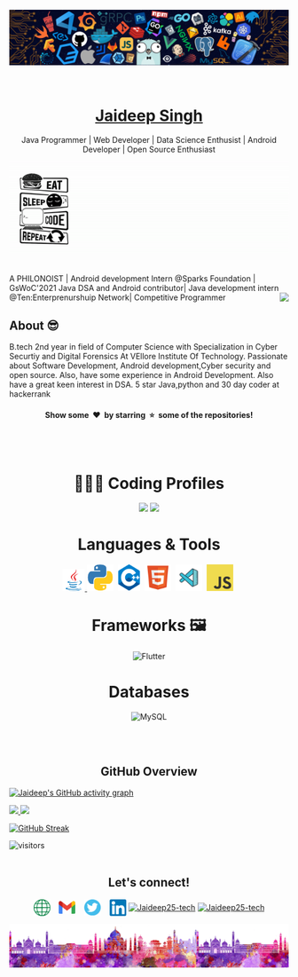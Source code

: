 ![](https://github.com/Jaideep25-tech/Jaideep25-tech/blob/main/header_.png)

<br>

<h1 align="center"> <a href ="https://jaideep25-tech.github.io/protfoliosite/">Jaideep Singh</a></h1>
<p align="center">Java Programmer | Web Developer | Data Science Enthusist | Android Developer | Open Source Enthusiast</p>
<p align = "center"><img src="https://github.com/Jaideep25-tech/Jaideep25-tech/blob/main/code.gif"/></p>

<br/>
A PHILONOIST | Android development Intern @Sparks Foundation | GsWoC'2021 Java DSA and Android contributor| Java development intern @Ten:Enterprenurshuip Network| Competitive Programmer <img align="right" src="https://github.com/rajput2107/rajput2107/blob/master/Assets/Developer.gif"/>
<br/>

## About :sunglasses:
B.tech 2nd year in field of Computer Science with Specialization in Cyber Securtiy and Digital Forensics At VEllore Institute Of Technology. Passionate about Software Development, Android development,Cyber security and open source. Also, have some experience in Android Development. Also have a great keen interest in DSA. 5 star Java,python and 30 day  coder at hackerrank 
<h4 align="center">Show some &nbsp;❤️&nbsp; by starring  &nbsp;⭐&nbsp; some of the repositories!</h4>
</p>

<br><br>

<h1 align="center"> 👨🏻‍💻 Coding Profiles </h2>
<p align="center">
<a href="https://leetcode.com/jaideep320/"><img src="https://img.shields.io/badge/-LeetCode-FFA116?style=flat-square&logo=LeetCode&logoColor=black"></a>
<a href="https://www.hackerrank.com/jaideep320"><img src="https://img.shields.io/badge/-HackerRank-2EC866?style=flat-square&logo=HackerRank&logoColor=white"></a></p>


<h1 align="center"> Languages & Tools </h2>
<p align="center">
<a href="https://www.java.com" target="_blank"> 
<img src="https://raw.githubusercontent.com/devicons/devicon/master/icons/java/java-original.svg" alt="java" width="40" height="40"/> 
</a><img src="https://github.com/Jaideep25-tech/Jaideep25-tech/blob/main/python.png" alt="Python" width="48" height="48"/>&nbsp
<img src="https://github.com/Jaideep25-tech/Jaideep25-tech/blob/main/cpp.png" alt="C++" width="40" height="48"/>&nbsp
<img src="https://github.com/Jaideep25-tech/Jaideep25-tech/blob/main/html.svg" alt="HTML" width="48" height="48"/>&nbsp
<img src="https://github.com/Jaideep25-tech/Jaideep25-tech/blob/main/vscode.png" alt="vscode" width="48" height="48"/>&nbsp;
<img src="https://github.com/Jaideep25-tech/Jaideep25-tech/blob/main/js.png" alt="HTML" width="48" height="48"/>&nbsp</p>
<h1 align="center"> Frameworks 🖼️ </h2>
<p align="center">
<img alt="Flutter" src="https://img.shields.io/badge/Flutter%20-%2302569B.svg?&style=for-the-badge&logo=Flutter&logoColor=white" /></p>
<h1 align="center"> Databases </h2>
<p align="center">
<img alt="MySQL" src="https://img.shields.io/badge/mysql-%2300f.svg?&style=for-the-badge&logo=mysql&logoColor=white"/></p>

<br><br>

<h2 align="center"> GitHub Overview </h2>

[![Jaideep's GitHub activity graph](https://activity-graph.herokuapp.com/graph?username=Jaideep25-tech&theme=xcode)](https://github.com/Jaideep25-tech)

<a href="https://github.com/Jaideep25-tech">
  <img height="180em" src="https://github-readme-stats.vercel.app/api?username=Jaideep25-tech&theme=buefy&show_icons=true" />
  <img height="180em" src="https://github-readme-stats.vercel.app/api/top-langs/?username=Jaideep25-tech&theme=buefy&layout=compact" />
</a>

[![GitHub Streak](https://github-readme-streak-stats.herokuapp.com/?user=Jaideep25-tech)](https://github.com/Jaideep25-tech)

![visitors](https://visitor-badge.laobi.icu/badge?page_id=Jaideep25-tech.Jaideep25-tech)
<br><br>

<h2 align="center"> Let's connect! </h2>
<p align="center">
<a href="https://jaideep25-tech.github.io/protfoliosite/"><img align="center" width="30px" src="https://github.com/Jaideep25-tech/Jaideep25-tech/blob/main/website.png" /></a> &nbsp;&nbsp
<a href="mailto:jaideep320@gmail.com"><img align="center" width="30px" src="https://github.com/Jaideep25-tech/Jaideep25-tech/blob/main/mail.png" /></a> &nbsp;&nbsp
<a href="https://twitter.com/_jai_deep_25"><img align="center" width="30px" src="https://github.com/Jaideep25-tech/Jaideep25-tech/blob/main/twitter.png" /></a> &nbsp;&nbsp
<a href="https://www.linkedin.com/in/jaideep-singh-26a226208/"><img align="center" width="30px" src="https://github.com/Jaideep25-tech/Jaideep25-tech/blob/main/linkedin.png" /></a>
<a href="https://www.instagram.com/jaideep.java/" target="blank"><img align="center" src="https://raw.githubusercontent.com/rahuldkjain/github-profile-readme-generator/master/src/images/icons/Social/instagram.svg" alt="Jaideep25-tech" height="30" width="40" /></a>
<a href="https://www.instagram.com/code.poltergeists25/" target="blank"><img align="center" src="https://raw.githubusercontent.com/rahuldkjain/github-profile-readme-generator/master/src/images/icons/Social/instagram.svg" alt="Jaideep25-tech" height="30" width="40" /></a>
</p>

![](https://github.com/Jaideep25-tech/Jaideep25-tech/blob/main/footer.png)
